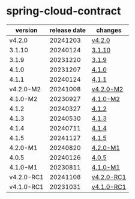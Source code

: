 # spring-cloud-contract	


|version|release date|changes|
|---|---|---|
|v4.2.0|20241203|[v4.2.0](./v4.2.0-20241203.md)|
|3.1.10|20240124|[3.1.10](./3.1.10-20240124.md)|
|3.1.9|20231220|[3.1.9](./3.1.9-20231220.md)|
|4.1.0|20231207|[4.1.0](./4.1.0-20231207.md)|
|4.1.1|20240124|[4.1.1](./4.1.1-20240124.md)|
|v4.2.0-M2|20241008|[v4.2.0-M2](./v4.2.0-M2-20241008.md)|
|4.1.0-M2|20230927|[4.1.0-M2](./4.1.0-M2-20230927.md)|
|4.1.2|20240327|[4.1.2](./4.1.2-20240327.md)|
|4.1.3|20240530|[4.1.3](./4.1.3-20240530.md)|
|4.1.4|20240711|[4.1.4](./4.1.4-20240711.md)|
|4.1.5|20241127|[4.1.5](./4.1.5-20241127.md)|
|4.2.0-M1|20240820|[4.2.0-M1](./4.2.0-M1-20240820.md)|
|4.0.5|20240126|[4.0.5](./4.0.5-20240126.md)|
|4.1.0-M1|20230811|[4.1.0-M1](./4.1.0-M1-20230811.md)|
|v4.2.0-RC1|20241108|[v4.2.0-RC1](./v4.2.0-RC1-20241108.md)|
|v4.1.0-RC1|20231031|[v4.1.0-RC1](./v4.1.0-RC1-20231031.md)|
